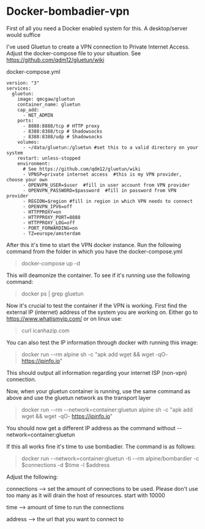 # Docker-bombadier-vpn

First of all you need a Docker enabled system for this. A desktop/server would suffice

I've used Gluetun to create a VPN connection to Private Internet Access. Adjust the docker-compose file to your situation. See https://github.com/qdm12/gluetun/wiki

docker-compose.yml

```
version: "3"
services:
  gluetun:
    image: qmcgaw/gluetun
    container_name: gluetun
    cap_add:
      - NET_ADMIN
    ports:
      - 8888:8888/tcp # HTTP proxy
      - 8388:8388/tcp # Shadowsocks
      - 8388:8388/udp # Shadowsocks      
    volumes:
      - ~/data/gluetun:/gluetun #set this to a valid directory on your system
    restart: unless-stopped    
    environment:
      # See https://github.com/qdm12/gluetun/wiki
      - VPNSP=private internet access  #this is my VPN provider, choose your own
      - OPENVPN_USER=$user  #fill in user account from VPN provider
      - OPENVPN_PASSWORD=$password  #fill in password from VPN provider
      - REGION=$region #fill in region in which VPN needs to connect
      - OPENVPN_IPV6=off
      - HTTPPROXY=on
      - HTTPPROXY_PORT=8888
      - HTTPPROXY_LOG=off
      - PORT_FORWARDING=on
      - TZ=europe/amsterdam
  ```

After this it's time to start the VPN docker instance. Run the following command from the folder in which you have the docker-compose.yml

> docker-compose up -d

This will deamonize the container. To see if it's running use the following command:

> docker ps | grep gluetun

Now it's crucial to test the container if the VPN is working. First find the external IP (internet) address of the system you are working on. Either go to https://www.whatismyip.com/  or on linux use: 
> curl icanhazip.com

You can also test the IP information through docker with running this image:

> docker run --rm  alpine sh -c "apk add wget && wget -qO- https://ipinfo.io"

This should output all information regarding your internet ISP (non-vpn) connection. 

Now, when your gluetun container is running, use the same command as above and use the gluetun network as the transport layer

> docker run --rm --network=container:gluetun alpine sh -c "apk add wget && wget -qO- https://ipinfo.io"

You should now get a different IP address as the command without --network=container:gluetun

If this all works fine it's time to use bombadier. The command is as follows:

> docker run --network=container:gluetun -ti --rm alpine/bombardier -c $connections -d $time -l $address

Adjust the following:
  
connections --> set the amount of connections to be used. Please don't use too many as it will drain the host of resources. start with 10000
  
time --> amount of time to run the connections
  
address --> the url that you want to connect to
  
